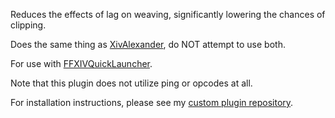 Reduces the effects of lag on weaving, significantly lowering the chances of clipping.

Does the same thing as [XivAlexander](https://github.com/Soreepeong/XivAlexander), do NOT attempt to use both.

For use with [FFXIVQuickLauncher](https://github.com/goatcorp/FFXIVQuickLauncher).

Note that this plugin does not utilize ping or opcodes at all.

For installation instructions, please see my [custom plugin repository](https://github.com/UnknownX7/DalamudPluginRepo).

